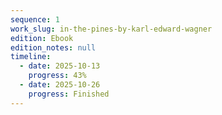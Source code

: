 ```yaml
---
sequence: 1
work_slug: in-the-pines-by-karl-edward-wagner
edition: Ebook
edition_notes: null
timeline:
  - date: 2025-10-13
    progress: 43%
  - date: 2025-10-26
    progress: Finished
---
```


